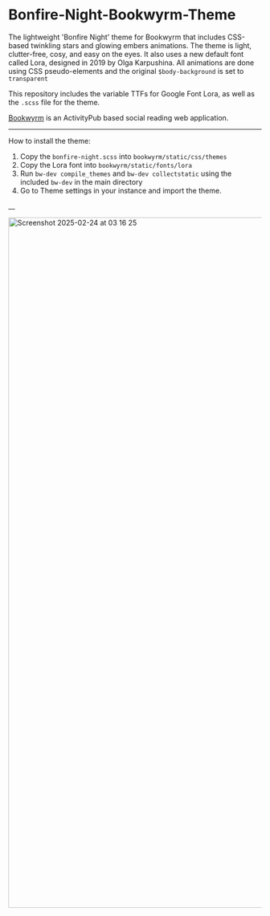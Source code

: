 # Bonfire-Night-Bookwyrm-Theme
The lightweight 'Bonfire Night' theme for Bookwyrm that includes CSS-based twinkling stars and glowing embers animations. The theme is light, clutter-free, cosy, and easy on the eyes. It also uses a new default font called Lora, designed in 2019 by Olga Karpushina. All animations are done using CSS pseudo-elements and the original `$body-background` is set to `transparent`

This repository includes the variable TTFs for Google Font Lora, as well as the `.scss` file for the theme.

[Bookwyrm](https://github.com/bookwyrm-social) is an ActivityPub based social reading web application.

___

How to install the theme:
1. Copy the `bonfire-night.scss` into `bookwyrm/static/css/themes`
2. Copy the Lora font into `bookwyrm/static/fonts/lora`
3. Run `bw-dev compile_themes` and `bw-dev collectstatic` using the included `bw-dev` in the main directory
4. Go to Theme settings in your instance and import the theme.

__

<img width="1376" alt="Screenshot 2025-02-24 at 03 16 25" src="https://github.com/user-attachments/assets/93d23682-33c4-4b18-a32e-e1743f9bc660" />
